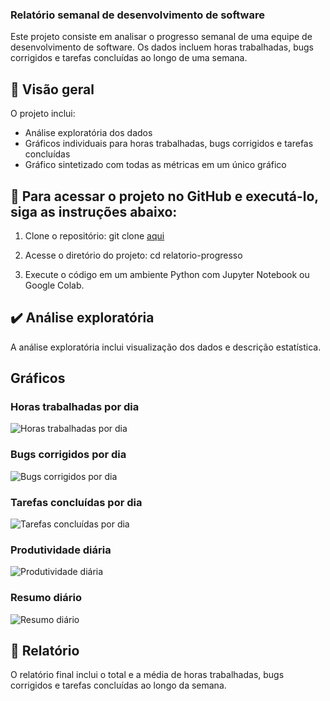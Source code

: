 ### Relatório semanal de desenvolvimento de software

Este projeto consiste em analisar o progresso semanal de uma equipe de desenvolvimento de software. Os dados incluem horas trabalhadas, bugs corrigidos e tarefas concluídas ao longo de uma semana.

## 🎯 Visão geral

O projeto inclui:

- Análise exploratória dos dados
- Gráficos individuais para horas trabalhadas, bugs corrigidos e tarefas concluídas
- Gráfico sintetizado com todas as métricas em um único gráfico

## 📁 Para acessar o projeto no GitHub e executá-lo, siga as instruções abaixo:

1. Clone o repositório:
git clone [aqui](https://github.com/carolrc/relatorio-progresso) 

2. Acesse o diretório do projeto:
cd relatorio-progresso

3. Execute o código em um ambiente Python com Jupyter Notebook ou Google Colab.


## ✔️ Análise exploratória

A análise exploratória inclui visualização dos dados e descrição estatística.

## Gráficos

### Horas trabalhadas por dia

![Horas trabalhadas por dia](https://i.ibb.co/VSy4tS8/horas-dia.png)

### Bugs corrigidos por dia

![Bugs corrigidos por dia](https://i.ibb.co/NjfcxGt/bugs-dia.png)

### Tarefas concluídas por dia

![Tarefas concluídas por dia](https://i.ibb.co/DpRrjnS/tarefas-dia.png)

### Produtividade diária

![Produtividade diária](https://i.ibb.co/ZMKxQxm/produtividade.png)

### Resumo diário

![Resumo diário](https://i.ibb.co/jkrmqY6/resumo-diario.png)

## 📑 Relatório

O relatório final inclui o total e a média de horas trabalhadas, bugs corrigidos e tarefas concluídas ao longo da semana.

